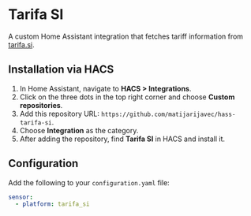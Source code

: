 # Tarifa SI

A custom Home Assistant integration that fetches tariff information from [tarifa.si](https://www.tarifa.si/).

## Installation via HACS

1. In Home Assistant, navigate to **HACS > Integrations**.
2. Click on the three dots in the top right corner and choose **Custom repositories**.
3. Add this repository URL: `https://github.com/matijarijavec/hass-tarifa-si`.
4. Choose **Integration** as the category.
5. After adding the repository, find **Tarifa SI** in HACS and install it.

## Configuration

Add the following to your `configuration.yaml` file:

```yaml
sensor:
  - platform: tarifa_si